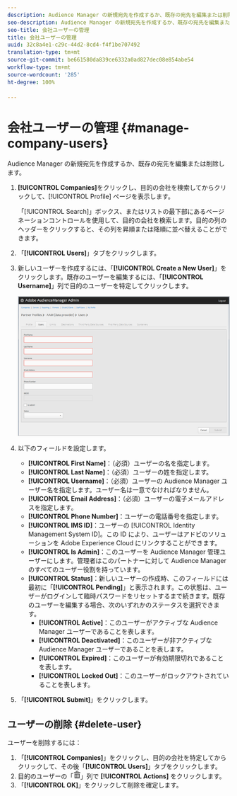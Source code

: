 ```yaml
---
description: Audience Manager の新規宛先を作成するか、既存の宛先を編集または削除します。
seo-description: Audience Manager の新規宛先を作成するか、既存の宛先を編集または削除します。
seo-title: 会社ユーザーの管理
title: 会社ユーザーの管理
uuid: 32c8a4e1-c29c-44d2-8cd4-f4f1be707492
translation-type: tm+mt
source-git-commit: be661580da839ce6332a0ad827dec08e854abe54
workflow-type: tm+mt
source-wordcount: '285'
ht-degree: 100%

---
```



# 会社ユーザーの管理 {#manage-company-users}

Audience Manager の新規宛先を作成するか、既存の宛先を編集または削除します。

<!-- t_manage_company_users.xml -->

1. **[!UICONTROL Companies]**&#x200B;をクリックし、目的の会社を検索してからクリックして、[!UICONTROL Profile] ページを表示します。

   「[!UICONTROL Search]」ボックス、またはリストの最下部にあるページネーションコントロールを使用して、目的の会社を検索します。目的の列のヘッダーをクリックすると、その列を昇順または降順に並べ替えることができます。
1. 「**[!UICONTROL Users]**」タブをクリックします。
1. 新しいユーザーを作成するには、「**[!UICONTROL Create a New User]**」をクリックします。既存のユーザーを編集するには、「**[!UICONTROL Username]**」列で目的のユーザーを特定してクリックします。

   ![](assets/users.png)

1. 以下のフィールドを設定します。

   * **[!UICONTROL First Name]**：（必須）ユーザーの名を指定します。
   * **[!UICONTROL Last Name]**：（必須）ユーザーの姓を指定します。
   * **[!UICONTROL Username]**：（必須）ユーザーの Audience Manager ユーザー名を指定します。ユーザー名は一意でなければなりません。
   * **[!UICONTROL Email Address]**：（必須）ユーザーの電子メールアドレスを指定します。
   * **[!UICONTROL Phone Number]**：ユーザーの電話番号を指定します。
   * **[!UICONTROL IMS ID]**：ユーザーの [!UICONTROL Identity Management System ID]。この ID により、ユーザーはアドビのソリューションを Adobe Experience Cloud にリンクすることができます。
   * **[!UICONTROL Is Admin]**：このユーザーを Audience Manager 管理ユーザーにします。管理者はこのパートナーに対して Audience Manager のすべてのユーザー役割を持っています。
   * **[!UICONTROL Status]**：新しいユーザーの作成時、このフィールドには最初に「**[!UICONTROL Pending]**」と表示されます。この状態は、ユーザーがログインして臨時パスワードをリセットするまで続きます。既存のユーザーを編集する場合、次のいずれかのステータスを選択できます。
      * **[!UICONTROL Active]**：このユーザーがアクティブな Audience Manager ユーザーであることを表します。
      * **[!UICONTROL Deactivated]**：このユーザーが非アクティブな Audience Manager ユーザーであることを表します。
      * **[!UICONTROL Expired]**：このユーザーが有効期限切れであることを表します。
      * **[!UICONTROL Locked Out]**：このユーザーがロックアウトされていることを表します。

1. 「**[!UICONTROL Submit]**」をクリックします。

## ユーザーの削除 {#delete-user}

ユーザーを削除するには：

1. 「**[!UICONTROL Companies]**」をクリックし、目的の会社を特定してからクリックして、その後「**[!UICONTROL Users]**」タブをクリックします。
1. 目的のユーザーの「![](assets/icon_delete.png)」列で **[!UICONTROL Actions]** をクリックします。
1. 「**[!UICONTROL OK]**」をクリックして削除を確定します。